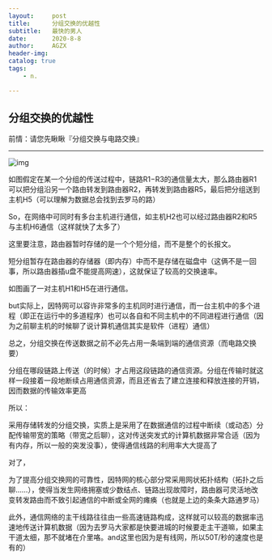 ```yaml
---
layout:     post
title:      分组交换的优越性
subtitle:   最快的男人
date:       2020-8-8
author:     AGZX
header-img: 
catalog: true
tags:
    - n.

---
```


## 分组交换的优越性

前情：请您先瞅瞅『分组交换与电路交换』

------

![img](https://mmbiz.qpic.cn/mmbiz_png/tMsLbdfwxoO3YiaLqicAQQwMbSBrjEjblwCgr2dMKicvjvyr2QCo7ibDMpfqua2Sv4ELhfTJL4Q21OuOJdjdAia6ibrg/640?wx_fmt=png&tp=webp&wxfrom=5&wx_lazy=1&wx_co=1)



如图假定在某一个分组的传送过程中，链路R1−R3的通信量太大，那么路由器R1可以把分组沿另一个路由转发到路由器R2，再转发到路由器R5，最后把分组送到主机H5（可以理解为数据总会找到去罗马的路）

So，在网络中可同时有多台主机进行通信，如主机H2也可以经过路由器R2和R5与主机H6通信（这样就快了太多了）

这里要注意，路由器暂时存储的是一个个短分组，而不是整个的长报文。

短分组暂存在路由器的存储器（即内存）中而不是存储在磁盘中（这俩不是一回事，所以路由器插u盘不能提高网速），这就保证了较高的交换速率。

如图画了一对主机H1和H5在进行通信。

but实际上，因特网可以容许非常多的主机同时进行通信，而一台主机中的多个进程（即正在运行中的多道程序）也可以各自和不同主机中的不同进程进行通信（因为之前聊主机的时候聊了说计算机通信其实是软件（进程）通信）

总之，分组交换在传送数据之前不必先占用一条端到端的通信资源（而电路交换要）

分组在哪段链路上传送（的时候）才占用这段链路的通信资源。分组在传输时就这样一段接着一段地断续占用通信资源，而且还省去了建立连接和释放连接的开销，因而数据的传输效率更高

所以：

采用存储转发的分组交换，实质上是采用了在数据通信的过程中断续（或动态）分配传输带宽的策略（带宽之后聊），这对传送突发式的计算机数据非常合适（因为有内存，所以一般的突发没事），使得通信线路的利用率大大提高了

对了，

为了提高分组交换网的可靠性，因特网的核心部分常采用网状拓扑结构（拓扑之后聊……），使得当发生网络拥塞或少数结点、链路出现故障时，路由器可灵活地改变转发路由而不致引起通信的中断或全网的瘫痪（也就是上边的条条大路通罗马）

此外，通信网络的主干线路往往由一些高速链路构成，这样就可以较高的数据率迅速地传送计算机数据（因为去罗马大家都是快要进城的时候要走主干道嘛，如果主干道太细，那不就堵在介里咯。and这里也因为是有线网，所以50T/秒的速度也是有的）

